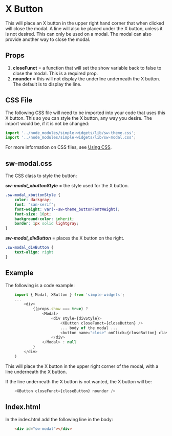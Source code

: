 # **X Button**

This will place an X button in the upper right hand corner that when clicked will close the modal.  A line will also be placed under the X button, unless it is not desired.  This can only be used on a modal.  The modal can also provide another way to close the modal.

## **Props**

1. **closeFunct** = a function that will set the show variable back to false to close the modal.  This is a required prop.
3. **nounder** = this will not display the underline underneath the X button.  The default is to display the line.


## CSS File

The following CSS file will need to be imported into your code that uses this X button.  This so you can style the X button, any way you desire.  The import would be, if it is not be changed:

```javascript
import '../node_modules/simple-widgets/lib/sw-theme.css';
import '../node_modules/simple-widgets/lib/sw-modal.css';
```

For more information on CSS files, see [Using CSS](./UsingCSS.md).


## sw-modal.css

The CSS class to style the button:

***sw-modal_xbuttonStyle*** = the style used for the X button.

```css
.sw-modal_xbuttonStyle {
    color: darkgray;
    font: "san-serif";
    font-weight: var(--sw-theme_buttonFontWeight);
    font-size: 16pt;
    background-color: inherit;
    border: 1px solid lightgray;
}
```

***sw-modal_divButton*** = places the X button on the right.

```css
.sw-modal_divButton {
    text-align: right
}
```

## **Example**
The following is a code example:

```javascript
    import { Modal, XButton } from 'simple-widgets';
    ...
        <div>
            {(props.show === true) ?
                <Modal>
                    <div style={divStyle}>
                        <XButton closeFunct={closeButton} />
                        ... body of the modal ...
                        <button name="close" onClick={closeButton} className={genButtonStyle}>Close</button>
                    </div>
                </Modal> : null
            }
        </div>
    )
```

This will place the X button in the upper right corner of the modal, with a line underneath the X button.

If the line underneath the X button is not wanted, the X button will be:

```javascript
    <XButton closeFunct={closeButton} nounder />
```

## **Index.html**
In the index.html add the following line in the body:
```html
    <div id="sw-modal"></div>
```
